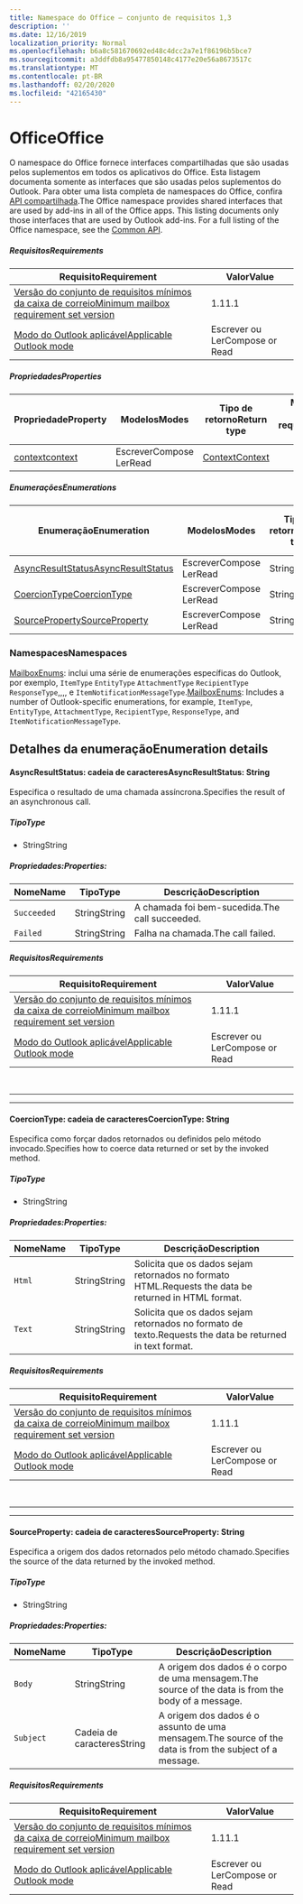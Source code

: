 ```yaml
---
title: Namespace do Office – conjunto de requisitos 1,3
description: ''
ms.date: 12/16/2019
localization_priority: Normal
ms.openlocfilehash: b6a8c581670692ed48c4dcc2a7e1f86196b5bce7
ms.sourcegitcommit: a3ddfdb8a95477850148c4177e20e56a8673517c
ms.translationtype: MT
ms.contentlocale: pt-BR
ms.lasthandoff: 02/20/2020
ms.locfileid: "42165430"
---
```

# <a name="office"></a><span data-ttu-id="9d3c7-102">Office</span><span class="sxs-lookup"><span data-stu-id="9d3c7-102">Office</span></span>

<span data-ttu-id="9d3c7-p101">O namespace do Office fornece interfaces compartilhadas que são usadas pelos suplementos em todos os aplicativos do Office. Esta listagem documenta somente as interfaces que são usadas pelos suplementos do Outlook. Para obter uma lista completa de namespaces do Office, confira [API compartilhada](/javascript/api/office).</span><span class="sxs-lookup"><span data-stu-id="9d3c7-p101">The Office namespace provides shared interfaces that are used by add-ins in all of the Office apps. This listing documents only those interfaces that are used by Outlook add-ins. For a full listing of the Office namespace, see the [Common API](/javascript/api/office).</span></span>

##### <a name="requirements"></a><span data-ttu-id="9d3c7-105">Requisitos</span><span class="sxs-lookup"><span data-stu-id="9d3c7-105">Requirements</span></span>

|<span data-ttu-id="9d3c7-106">Requisito</span><span class="sxs-lookup"><span data-stu-id="9d3c7-106">Requirement</span></span>| <span data-ttu-id="9d3c7-107">Valor</span><span class="sxs-lookup"><span data-stu-id="9d3c7-107">Value</span></span>|
|---|---|
|[<span data-ttu-id="9d3c7-108">Versão do conjunto de requisitos mínimos da caixa de correio</span><span class="sxs-lookup"><span data-stu-id="9d3c7-108">Minimum mailbox requirement set version</span></span>](../../requirement-sets/outlook-api-requirement-sets.md)| <span data-ttu-id="9d3c7-109">1.1</span><span class="sxs-lookup"><span data-stu-id="9d3c7-109">1.1</span></span>|
|[<span data-ttu-id="9d3c7-110">Modo do Outlook aplicável</span><span class="sxs-lookup"><span data-stu-id="9d3c7-110">Applicable Outlook mode</span></span>](../../../outlook/outlook-add-ins-overview.md#extension-points)| <span data-ttu-id="9d3c7-111">Escrever ou Ler</span><span class="sxs-lookup"><span data-stu-id="9d3c7-111">Compose or Read</span></span>|

##### <a name="properties"></a><span data-ttu-id="9d3c7-112">Propriedades</span><span class="sxs-lookup"><span data-stu-id="9d3c7-112">Properties</span></span>

| <span data-ttu-id="9d3c7-113">Propriedade</span><span class="sxs-lookup"><span data-stu-id="9d3c7-113">Property</span></span> | <span data-ttu-id="9d3c7-114">Modelos</span><span class="sxs-lookup"><span data-stu-id="9d3c7-114">Modes</span></span> | <span data-ttu-id="9d3c7-115">Tipo de retorno</span><span class="sxs-lookup"><span data-stu-id="9d3c7-115">Return type</span></span> | <span data-ttu-id="9d3c7-116">Mínimo</span><span class="sxs-lookup"><span data-stu-id="9d3c7-116">Minimum</span></span><br><span data-ttu-id="9d3c7-117">conjunto de requisitos</span><span class="sxs-lookup"><span data-stu-id="9d3c7-117">requirement set</span></span> |
|---|---|---|:---:|
| [<span data-ttu-id="9d3c7-118">context</span><span class="sxs-lookup"><span data-stu-id="9d3c7-118">context</span></span>](office.context.md) | <span data-ttu-id="9d3c7-119">Escrever</span><span class="sxs-lookup"><span data-stu-id="9d3c7-119">Compose</span></span><br><span data-ttu-id="9d3c7-120">Ler</span><span class="sxs-lookup"><span data-stu-id="9d3c7-120">Read</span></span> | [<span data-ttu-id="9d3c7-121">Context</span><span class="sxs-lookup"><span data-stu-id="9d3c7-121">Context</span></span>](/javascript/api/office/office.context?view=outlook-js-1.3) | [<span data-ttu-id="9d3c7-122">1.1</span><span class="sxs-lookup"><span data-stu-id="9d3c7-122">1.1</span></span>](../requirement-set-1.1/outlook-requirement-set-1.1.md) |

##### <a name="enumerations"></a><span data-ttu-id="9d3c7-123">Enumerações</span><span class="sxs-lookup"><span data-stu-id="9d3c7-123">Enumerations</span></span>

| <span data-ttu-id="9d3c7-124">Enumeração</span><span class="sxs-lookup"><span data-stu-id="9d3c7-124">Enumeration</span></span> | <span data-ttu-id="9d3c7-125">Modelos</span><span class="sxs-lookup"><span data-stu-id="9d3c7-125">Modes</span></span> | <span data-ttu-id="9d3c7-126">Tipo de retorno</span><span class="sxs-lookup"><span data-stu-id="9d3c7-126">Return type</span></span> | <span data-ttu-id="9d3c7-127">Mínimo</span><span class="sxs-lookup"><span data-stu-id="9d3c7-127">Minimum</span></span><br><span data-ttu-id="9d3c7-128">conjunto de requisitos</span><span class="sxs-lookup"><span data-stu-id="9d3c7-128">requirement set</span></span> |
|---|---|---|:---:|
| [<span data-ttu-id="9d3c7-129">AsyncResultStatus</span><span class="sxs-lookup"><span data-stu-id="9d3c7-129">AsyncResultStatus</span></span>](#asyncresultstatus-string) | <span data-ttu-id="9d3c7-130">Escrever</span><span class="sxs-lookup"><span data-stu-id="9d3c7-130">Compose</span></span><br><span data-ttu-id="9d3c7-131">Ler</span><span class="sxs-lookup"><span data-stu-id="9d3c7-131">Read</span></span> | <span data-ttu-id="9d3c7-132">String</span><span class="sxs-lookup"><span data-stu-id="9d3c7-132">String</span></span> | [<span data-ttu-id="9d3c7-133">1.1</span><span class="sxs-lookup"><span data-stu-id="9d3c7-133">1.1</span></span>](../requirement-set-1.1/outlook-requirement-set-1.1.md) |
| [<span data-ttu-id="9d3c7-134">CoercionType</span><span class="sxs-lookup"><span data-stu-id="9d3c7-134">CoercionType</span></span>](#coerciontype-string) | <span data-ttu-id="9d3c7-135">Escrever</span><span class="sxs-lookup"><span data-stu-id="9d3c7-135">Compose</span></span><br><span data-ttu-id="9d3c7-136">Ler</span><span class="sxs-lookup"><span data-stu-id="9d3c7-136">Read</span></span> | <span data-ttu-id="9d3c7-137">String</span><span class="sxs-lookup"><span data-stu-id="9d3c7-137">String</span></span> | [<span data-ttu-id="9d3c7-138">1.1</span><span class="sxs-lookup"><span data-stu-id="9d3c7-138">1.1</span></span>](../requirement-set-1.1/outlook-requirement-set-1.1.md) |
| [<span data-ttu-id="9d3c7-139">SourceProperty</span><span class="sxs-lookup"><span data-stu-id="9d3c7-139">SourceProperty</span></span>](#sourceproperty-string) | <span data-ttu-id="9d3c7-140">Escrever</span><span class="sxs-lookup"><span data-stu-id="9d3c7-140">Compose</span></span><br><span data-ttu-id="9d3c7-141">Ler</span><span class="sxs-lookup"><span data-stu-id="9d3c7-141">Read</span></span> | <span data-ttu-id="9d3c7-142">String</span><span class="sxs-lookup"><span data-stu-id="9d3c7-142">String</span></span> | [<span data-ttu-id="9d3c7-143">1.1</span><span class="sxs-lookup"><span data-stu-id="9d3c7-143">1.1</span></span>](../requirement-set-1.1/outlook-requirement-set-1.1.md) |

### <a name="namespaces"></a><span data-ttu-id="9d3c7-144">Namespaces</span><span class="sxs-lookup"><span data-stu-id="9d3c7-144">Namespaces</span></span>

<span data-ttu-id="9d3c7-145">[MailboxEnums](/javascript/api/outlook/office.mailboxenums.attachmentcontentformat?view=outlook-js-1.3): inclui uma série de enumerações específicas do Outlook, por exemplo, `ItemType` `EntityType` `AttachmentType` `RecipientType` `ResponseType`,,,, e `ItemNotificationMessageType`.</span><span class="sxs-lookup"><span data-stu-id="9d3c7-145">[MailboxEnums](/javascript/api/outlook/office.mailboxenums.attachmentcontentformat?view=outlook-js-1.3): Includes a number of Outlook-specific enumerations, for example, `ItemType`, `EntityType`, `AttachmentType`, `RecipientType`, `ResponseType`, and `ItemNotificationMessageType`.</span></span>

## <a name="enumeration-details"></a><span data-ttu-id="9d3c7-146">Detalhes da enumeração</span><span class="sxs-lookup"><span data-stu-id="9d3c7-146">Enumeration details</span></span>

#### <a name="asyncresultstatus-string"></a><span data-ttu-id="9d3c7-147">AsyncResultStatus: cadeia de caracteres</span><span class="sxs-lookup"><span data-stu-id="9d3c7-147">AsyncResultStatus: String</span></span>

<span data-ttu-id="9d3c7-148">Especifica o resultado de uma chamada assíncrona.</span><span class="sxs-lookup"><span data-stu-id="9d3c7-148">Specifies the result of an asynchronous call.</span></span>

##### <a name="type"></a><span data-ttu-id="9d3c7-149">Tipo</span><span class="sxs-lookup"><span data-stu-id="9d3c7-149">Type</span></span>

*   <span data-ttu-id="9d3c7-150">String</span><span class="sxs-lookup"><span data-stu-id="9d3c7-150">String</span></span>

##### <a name="properties"></a><span data-ttu-id="9d3c7-151">Propriedades:</span><span class="sxs-lookup"><span data-stu-id="9d3c7-151">Properties:</span></span>

|<span data-ttu-id="9d3c7-152">Nome</span><span class="sxs-lookup"><span data-stu-id="9d3c7-152">Name</span></span>| <span data-ttu-id="9d3c7-153">Tipo</span><span class="sxs-lookup"><span data-stu-id="9d3c7-153">Type</span></span>| <span data-ttu-id="9d3c7-154">Descrição</span><span class="sxs-lookup"><span data-stu-id="9d3c7-154">Description</span></span>|
|---|---|---|
|`Succeeded`| <span data-ttu-id="9d3c7-155">String</span><span class="sxs-lookup"><span data-stu-id="9d3c7-155">String</span></span>|<span data-ttu-id="9d3c7-156">A chamada foi bem-sucedida.</span><span class="sxs-lookup"><span data-stu-id="9d3c7-156">The call succeeded.</span></span>|
|`Failed`| <span data-ttu-id="9d3c7-157">String</span><span class="sxs-lookup"><span data-stu-id="9d3c7-157">String</span></span>|<span data-ttu-id="9d3c7-158">Falha na chamada.</span><span class="sxs-lookup"><span data-stu-id="9d3c7-158">The call failed.</span></span>|

##### <a name="requirements"></a><span data-ttu-id="9d3c7-159">Requisitos</span><span class="sxs-lookup"><span data-stu-id="9d3c7-159">Requirements</span></span>

|<span data-ttu-id="9d3c7-160">Requisito</span><span class="sxs-lookup"><span data-stu-id="9d3c7-160">Requirement</span></span>| <span data-ttu-id="9d3c7-161">Valor</span><span class="sxs-lookup"><span data-stu-id="9d3c7-161">Value</span></span>|
|---|---|
|[<span data-ttu-id="9d3c7-162">Versão do conjunto de requisitos mínimos da caixa de correio</span><span class="sxs-lookup"><span data-stu-id="9d3c7-162">Minimum mailbox requirement set version</span></span>](../../requirement-sets/outlook-api-requirement-sets.md)| <span data-ttu-id="9d3c7-163">1.1</span><span class="sxs-lookup"><span data-stu-id="9d3c7-163">1.1</span></span>|
|[<span data-ttu-id="9d3c7-164">Modo do Outlook aplicável</span><span class="sxs-lookup"><span data-stu-id="9d3c7-164">Applicable Outlook mode</span></span>](../../../outlook/outlook-add-ins-overview.md#extension-points)| <span data-ttu-id="9d3c7-165">Escrever ou Ler</span><span class="sxs-lookup"><span data-stu-id="9d3c7-165">Compose or Read</span></span>|

<br>

---
---

#### <a name="coerciontype-string"></a><span data-ttu-id="9d3c7-166">CoercionType: cadeia de caracteres</span><span class="sxs-lookup"><span data-stu-id="9d3c7-166">CoercionType: String</span></span>

<span data-ttu-id="9d3c7-167">Especifica como forçar dados retornados ou definidos pelo método invocado.</span><span class="sxs-lookup"><span data-stu-id="9d3c7-167">Specifies how to coerce data returned or set by the invoked method.</span></span>

##### <a name="type"></a><span data-ttu-id="9d3c7-168">Tipo</span><span class="sxs-lookup"><span data-stu-id="9d3c7-168">Type</span></span>

*   <span data-ttu-id="9d3c7-169">String</span><span class="sxs-lookup"><span data-stu-id="9d3c7-169">String</span></span>

##### <a name="properties"></a><span data-ttu-id="9d3c7-170">Propriedades:</span><span class="sxs-lookup"><span data-stu-id="9d3c7-170">Properties:</span></span>

|<span data-ttu-id="9d3c7-171">Nome</span><span class="sxs-lookup"><span data-stu-id="9d3c7-171">Name</span></span>| <span data-ttu-id="9d3c7-172">Tipo</span><span class="sxs-lookup"><span data-stu-id="9d3c7-172">Type</span></span>| <span data-ttu-id="9d3c7-173">Descrição</span><span class="sxs-lookup"><span data-stu-id="9d3c7-173">Description</span></span>|
|---|---|---|
|`Html`| <span data-ttu-id="9d3c7-174">String</span><span class="sxs-lookup"><span data-stu-id="9d3c7-174">String</span></span>|<span data-ttu-id="9d3c7-175">Solicita que os dados sejam retornados no formato HTML.</span><span class="sxs-lookup"><span data-stu-id="9d3c7-175">Requests the data be returned in HTML format.</span></span>|
|`Text`| <span data-ttu-id="9d3c7-176">String</span><span class="sxs-lookup"><span data-stu-id="9d3c7-176">String</span></span>|<span data-ttu-id="9d3c7-177">Solicita que os dados sejam retornados no formato de texto.</span><span class="sxs-lookup"><span data-stu-id="9d3c7-177">Requests the data be returned in text format.</span></span>|

##### <a name="requirements"></a><span data-ttu-id="9d3c7-178">Requisitos</span><span class="sxs-lookup"><span data-stu-id="9d3c7-178">Requirements</span></span>

|<span data-ttu-id="9d3c7-179">Requisito</span><span class="sxs-lookup"><span data-stu-id="9d3c7-179">Requirement</span></span>| <span data-ttu-id="9d3c7-180">Valor</span><span class="sxs-lookup"><span data-stu-id="9d3c7-180">Value</span></span>|
|---|---|
|[<span data-ttu-id="9d3c7-181">Versão do conjunto de requisitos mínimos da caixa de correio</span><span class="sxs-lookup"><span data-stu-id="9d3c7-181">Minimum mailbox requirement set version</span></span>](../../requirement-sets/outlook-api-requirement-sets.md)| <span data-ttu-id="9d3c7-182">1.1</span><span class="sxs-lookup"><span data-stu-id="9d3c7-182">1.1</span></span>|
|[<span data-ttu-id="9d3c7-183">Modo do Outlook aplicável</span><span class="sxs-lookup"><span data-stu-id="9d3c7-183">Applicable Outlook mode</span></span>](../../../outlook/outlook-add-ins-overview.md#extension-points)| <span data-ttu-id="9d3c7-184">Escrever ou Ler</span><span class="sxs-lookup"><span data-stu-id="9d3c7-184">Compose or Read</span></span>|

<br>

---
---

#### <a name="sourceproperty-string"></a><span data-ttu-id="9d3c7-185">SourceProperty: cadeia de caracteres</span><span class="sxs-lookup"><span data-stu-id="9d3c7-185">SourceProperty: String</span></span>

<span data-ttu-id="9d3c7-186">Especifica a origem dos dados retornados pelo método chamado.</span><span class="sxs-lookup"><span data-stu-id="9d3c7-186">Specifies the source of the data returned by the invoked method.</span></span>

##### <a name="type"></a><span data-ttu-id="9d3c7-187">Tipo</span><span class="sxs-lookup"><span data-stu-id="9d3c7-187">Type</span></span>

*   <span data-ttu-id="9d3c7-188">String</span><span class="sxs-lookup"><span data-stu-id="9d3c7-188">String</span></span>

##### <a name="properties"></a><span data-ttu-id="9d3c7-189">Propriedades:</span><span class="sxs-lookup"><span data-stu-id="9d3c7-189">Properties:</span></span>

|<span data-ttu-id="9d3c7-190">Nome</span><span class="sxs-lookup"><span data-stu-id="9d3c7-190">Name</span></span>| <span data-ttu-id="9d3c7-191">Tipo</span><span class="sxs-lookup"><span data-stu-id="9d3c7-191">Type</span></span>| <span data-ttu-id="9d3c7-192">Descrição</span><span class="sxs-lookup"><span data-stu-id="9d3c7-192">Description</span></span>|
|---|---|---|
|`Body`| <span data-ttu-id="9d3c7-193">String</span><span class="sxs-lookup"><span data-stu-id="9d3c7-193">String</span></span>|<span data-ttu-id="9d3c7-194">A origem dos dados é o corpo de uma mensagem.</span><span class="sxs-lookup"><span data-stu-id="9d3c7-194">The source of the data is from the body of a message.</span></span>|
|`Subject`| <span data-ttu-id="9d3c7-195">Cadeia de caracteres</span><span class="sxs-lookup"><span data-stu-id="9d3c7-195">String</span></span>|<span data-ttu-id="9d3c7-196">A origem dos dados é o assunto de uma mensagem.</span><span class="sxs-lookup"><span data-stu-id="9d3c7-196">The source of the data is from the subject of a message.</span></span>|

##### <a name="requirements"></a><span data-ttu-id="9d3c7-197">Requisitos</span><span class="sxs-lookup"><span data-stu-id="9d3c7-197">Requirements</span></span>

|<span data-ttu-id="9d3c7-198">Requisito</span><span class="sxs-lookup"><span data-stu-id="9d3c7-198">Requirement</span></span>| <span data-ttu-id="9d3c7-199">Valor</span><span class="sxs-lookup"><span data-stu-id="9d3c7-199">Value</span></span>|
|---|---|
|[<span data-ttu-id="9d3c7-200">Versão do conjunto de requisitos mínimos da caixa de correio</span><span class="sxs-lookup"><span data-stu-id="9d3c7-200">Minimum mailbox requirement set version</span></span>](../../requirement-sets/outlook-api-requirement-sets.md)| <span data-ttu-id="9d3c7-201">1.1</span><span class="sxs-lookup"><span data-stu-id="9d3c7-201">1.1</span></span>|
|[<span data-ttu-id="9d3c7-202">Modo do Outlook aplicável</span><span class="sxs-lookup"><span data-stu-id="9d3c7-202">Applicable Outlook mode</span></span>](../../../outlook/outlook-add-ins-overview.md#extension-points)| <span data-ttu-id="9d3c7-203">Escrever ou Ler</span><span class="sxs-lookup"><span data-stu-id="9d3c7-203">Compose or Read</span></span>|
